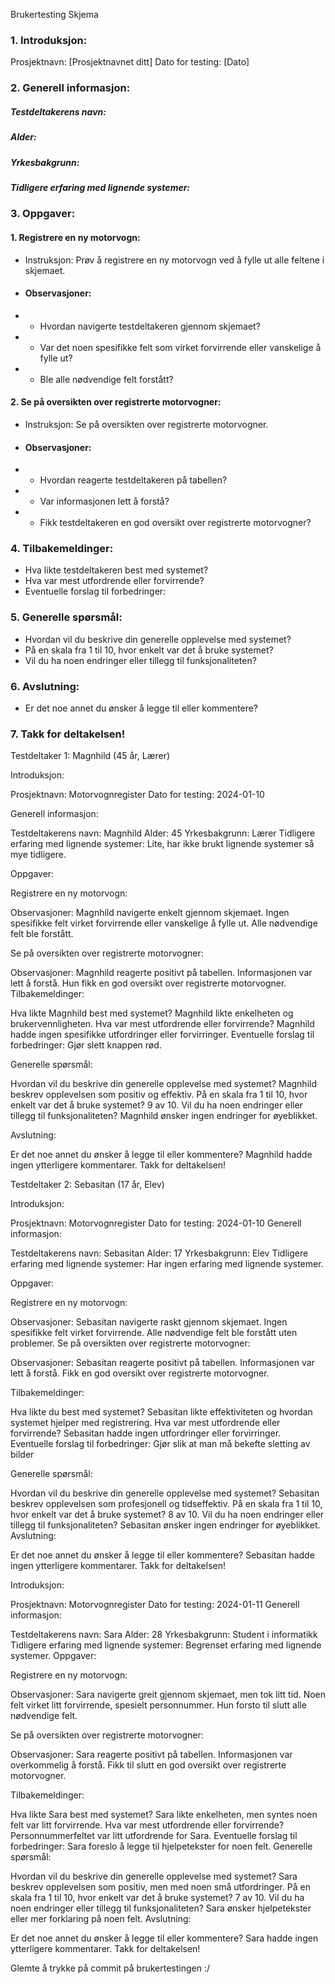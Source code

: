 Brukertesting Skjema

### 1. Introduksjon:

Prosjektnavn: [Prosjektnavnet ditt]
Dato for testing: [Dato]

### 2. Generell informasjon:

##### Testdeltakerens navn:
##### Alder:
##### Yrkesbakgrunn:
##### Tidligere erfaring med lignende systemer:

### 3. Oppgaver:

#### 1. Registrere en ny motorvogn:
- Instruksjon: Prøv å registrere en ny motorvogn ved å fylle ut alle feltene i skjemaet.

- #### Observasjoner: 
 - - Hvordan navigerte testdeltakeren gjennom skjemaet?
 - - Var det noen spesifikke felt som virket forvirrende eller vanskelige å fylle ut?
 - - Ble alle nødvendige felt forstått?

#### 2. Se på oversikten over registrerte motorvogner:

- Instruksjon: Se på oversikten over registrerte motorvogner.
- #### Observasjoner:
- - Hvordan reagerte testdeltakeren på tabellen?
- - Var informasjonen lett å forstå?
- - Fikk testdeltakeren en god oversikt over registrerte motorvogner?

### 4. Tilbakemeldinger:

- Hva likte testdeltakeren best med systemet?
- Hva var mest utfordrende eller forvirrende?
- Eventuelle forslag til forbedringer:

### 5. Generelle spørsmål:

- Hvordan vil du beskrive din generelle opplevelse med systemet?
- På en skala fra 1 til 10, hvor enkelt var det å bruke systemet?
- Vil du ha noen endringer eller tillegg til funksjonaliteten?

### 6. Avslutning:

- Er det noe annet du ønsker å legge til eller kommentere?

### 7. Takk for deltakelsen!


Testdeltaker 1: Magnhild (45 år, Lærer)

Introduksjon:

Prosjektnavn: Motorvognregister
Dato for testing: 2024-01-10

Generell informasjon:

Testdeltakerens navn: Magnhild
Alder: 45
Yrkesbakgrunn: Lærer
Tidligere erfaring med lignende systemer: Lite, har ikke brukt lignende systemer så mye tidligere.

Oppgaver:

Registrere en ny motorvogn:

Observasjoner:
Magnhild navigerte enkelt gjennom skjemaet.
Ingen spesifikke felt virket forvirrende eller vanskelige å fylle ut.
Alle nødvendige felt ble forstått.

Se på oversikten over registrerte motorvogner:

Observasjoner:
Magnhild reagerte positivt på tabellen.
Informasjonen var lett å forstå.
Hun fikk en god oversikt over registrerte motorvogner.
Tilbakemeldinger:

Hva likte Magnhild best med systemet?
Magnhild likte enkelheten og brukervennligheten.
Hva var mest utfordrende eller forvirrende?
Magnhild hadde ingen spesifikke utfordringer eller forvirringer.
Eventuelle forslag til forbedringer:
Gjør slett knappen rød.

Generelle spørsmål:

Hvordan vil du beskrive din generelle opplevelse med systemet?
Magnhild beskrev opplevelsen som positiv og effektiv.
På en skala fra 1 til 10, hvor enkelt var det å bruke systemet?
9 av 10.
Vil du ha noen endringer eller tillegg til funksjonaliteten?
Magnhild ønsker ingen endringer for øyeblikket.

Avslutning:

Er det noe annet du ønsker å legge til eller kommentere?
Magnhild hadde ingen ytterligere kommentarer.
Takk for deltakelsen!


Testdeltaker 2: Sebasitan (17 år, Elev)

Introduksjon:

Prosjektnavn: Motorvognregister
Dato for testing: 2024-01-10
Generell informasjon:

Testdeltakerens navn: Sebasitan
Alder: 17
Yrkesbakgrunn: Elev
Tidligere erfaring med lignende systemer: Har ingen erfaring med lignende systemer.

Oppgaver:

Registrere en ny motorvogn:

Observasjoner:
Sebasitan navigerte raskt gjennom skjemaet.
Ingen spesifikke felt virket forvirrende.
Alle nødvendige felt ble forstått uten problemer.
Se på oversikten over registrerte motorvogner:

Observasjoner:
Sebasitan reagerte positivt på tabellen.
Informasjonen var lett å forstå.
Fikk en god oversikt over registrerte motorvogner.

Tilbakemeldinger:

Hva likte du best med systemet?
Sebasitan likte effektiviteten og hvordan systemet hjelper med registrering.
Hva var mest utfordrende eller forvirrende?
Sebasitan hadde ingen utfordringer eller forvirringer.
Eventuelle forslag til forbedringer:
Gjør slik at man må bekefte sletting av bilder

Generelle spørsmål:

Hvordan vil du beskrive din generelle opplevelse med systemet?
Sebasitan beskrev opplevelsen som profesjonell og tidseffektiv.
På en skala fra 1 til 10, hvor enkelt var det å bruke systemet?
8 av 10.
Vil du ha noen endringer eller tillegg til funksjonaliteten?
Sebasitan ønsker ingen endringer for øyeblikket.
Avslutning:

Er det noe annet du ønsker å legge til eller kommentere?
Sebasitan hadde ingen ytterligere kommentarer.
Takk for deltakelsen!


Introduksjon:

Prosjektnavn: Motorvognregister
Dato for testing: 2024-01-11
Generell informasjon:

Testdeltakerens navn: Sara
Alder: 28
Yrkesbakgrunn: Student i informatikk
Tidligere erfaring med lignende systemer: Begrenset erfaring med lignende systemer.
Oppgaver:

Registrere en ny motorvogn:

Observasjoner:
Sara navigerte greit gjennom skjemaet, men tok litt tid.
Noen felt virket litt forvirrende, spesielt personnummer.
Hun forsto til slutt alle nødvendige felt.

Se på oversikten over registrerte motorvogner:

Observasjoner:
Sara reagerte positivt på tabellen.
Informasjonen var overkommelig å forstå.
Fikk til slutt en god oversikt over registrerte motorvogner.

Tilbakemeldinger:

Hva likte Sara best med systemet?
Sara likte enkelheten, men syntes noen felt var litt forvirrende.
Hva var mest utfordrende eller forvirrende?
Personnummerfeltet var litt utfordrende for Sara.
Eventuelle forslag til forbedringer:
Sara foreslo å legge til hjelpetekster for noen felt.
Generelle spørsmål:

Hvordan vil du beskrive din generelle opplevelse med systemet?
Sara beskrev opplevelsen som positiv, men med noen små utfordringer.
På en skala fra 1 til 10, hvor enkelt var det å bruke systemet?
7 av 10.
Vil du ha noen endringer eller tillegg til funksjonaliteten?
Sara ønsker hjelpetekster eller mer forklaring på noen felt.
Avslutning:

Er det noe annet du ønsker å legge til eller kommentere?
Sara hadde ingen ytterligere kommentarer.
Takk for deltakelsen!

Glemte å trykke på commit på brukertestingen :/
